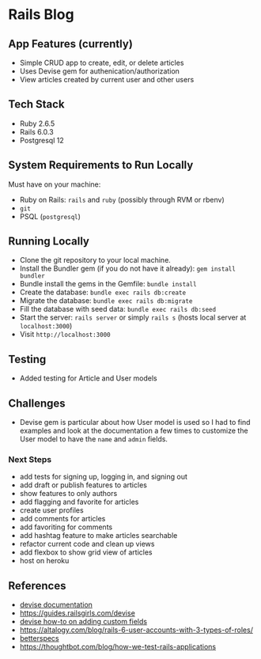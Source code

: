 # Rails Blog

## App Features (currently)
- Simple CRUD app to create, edit, or delete articles
- Uses Devise gem for authenication/authorization
- View articles created by current user and other users

## Tech Stack 
- Ruby 2.6.5  
- Rails 6.0.3
- Postgresql 12

## System Requirements to Run Locally
Must have on your machine:
  - Ruby on Rails: `rails` and `ruby` (possibly through RVM or rbenv)
  - `git`
  - PSQL (`postgresql`)

## Running Locally
- Clone the git repository to your local machine.
- Install the Bundler gem (if you do not have it already): `gem install bundler`
- Bundle install the gems in the Gemfile: `bundle install`
- Create the database: `bundle exec rails db:create`
- Migrate the database: `bundle exec rails db:migrate`
- Fill the database with seed data: `bundle exec rails db:seed`
- Start the server:  `rails server` or simply `rails s` (hosts local server at `localhost:3000`)
- Visit `http://localhost:3000`

## Testing
- Added testing for Article and User models

## Challenges
- Devise gem is particular about how User model is used so I had to find examples and look at the documentation a few times to customize the User model to have the `name` and `admin` fields.

### Next Steps
- add tests for signing up, logging in, and signing out
- add draft or publish features to articles
- show features to only authors
- add flagging and favorite for articles
- create user profiles
- add comments for articles
- add favoriting for comments
- add hashtag feature to make articles searchable
- refactor current code and clean up views
- add flexbox to show grid view of articles
- host on heroku

## References
- [devise documentation](https://github.com/heartcombo/devise)
- https://guides.railsgirls.com/devise
- [devise how-to on adding custom fields](https://gist.github.com/withoutwax/46a05861aa4750384df971b641170407)
- https://altalogy.com/blog/rails-6-user-accounts-with-3-types-of-roles/
- [betterspecs](https://www.betterspecs.org/)
- https://thoughtbot.com/blog/how-we-test-rails-applications
